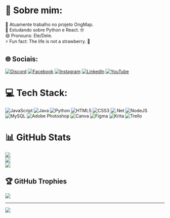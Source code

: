 # 🌟 Sobre mim:
🔭 Atuamente trabalho no projeto OngMap.<br>🌱 Estudando sobre Python e React. 🤓<br>😄 Pronouns: Ele/Dele.<br>⚡ Fun fact: The life is not a strawberry. 🍓


## 🌐 Sociais:
[![Discord](https://img.shields.io/badge/Discord-%237289DA.svg?logo=discord&logoColor=white)](https://discord.gg/sorake#1193) [![Facebook](https://img.shields.io/badge/Facebook-%231877F2.svg?logo=Facebook&logoColor=white)](https://facebook.com/NetinhoLellisS) [![Instagram](https://img.shields.io/badge/Instagram-%23E4405F.svg?logo=Instagram&logoColor=white)](https://instagram.com/@neto.lellis) [![LinkedIn](https://img.shields.io/badge/LinkedIn-%230077B5.svg?logo=linkedin&logoColor=white)](https://linkedin.com/in/netolellis) [![YouTube](https://img.shields.io/badge/YouTube-%23FF0000.svg?logo=YouTube&logoColor=white)](https://youtube.com/@sorake14) 

# 💻 Tech Stack:
![JavaScript](https://img.shields.io/badge/javascript-%23323330.svg?style=plastic&logo=javascript&logoColor=%23F7DF1E) ![Java](https://img.shields.io/badge/java-%23ED8B00.svg?style=plastic&logo=java&logoColor=white) ![Python](https://img.shields.io/badge/python-3670A0?style=plastic&logo=python&logoColor=ffdd54) ![HTML5](https://img.shields.io/badge/html5-%23E34F26.svg?style=plastic&logo=html5&logoColor=white) ![CSS3](https://img.shields.io/badge/css3-%231572B6.svg?style=plastic&logo=css3&logoColor=white) ![.Net](https://img.shields.io/badge/.NET-5C2D91?style=plastic&logo=.net&logoColor=white) ![NodeJS](https://img.shields.io/badge/node.js-6DA55F?style=plastic&logo=node.js&logoColor=white) ![MySQL](https://img.shields.io/badge/mysql-%2300f.svg?style=plastic&logo=mysql&logoColor=white) ![Adobe Photoshop](https://img.shields.io/badge/adobephotoshop-%2331A8FF.svg?style=plastic&logo=adobephotoshop&logoColor=white) ![Canva](https://img.shields.io/badge/Canva-%2300C4CC.svg?style=plastic&logo=Canva&logoColor=white) 	![Figma](https://img.shields.io/badge/figma-%23F24E1E.svg?style=plastic&logo=figma&logoColor=white) ![Krita](https://img.shields.io/badge/Krita-203759?style=plastic&logo=krita&logoColor=EEF37B) ![Trello](https://img.shields.io/badge/Trello-%23026AA7.svg?style=plastic&logo=Trello&logoColor=white)
# 📊 GitHub Stats
![](https://github-readme-stats.vercel.app/api?username=sorake14&theme=synthwave&hide_border=false&include_all_commits=true&count_private=true)<br/>
![](https://github-readme-streak-stats.herokuapp.com/?user=sorake14&theme=synthwave&hide_border=false)<br/>
![](https://github-readme-stats.vercel.app/api/top-langs/?username=sorake14&theme=synthwave&hide_border=false&include_all_commits=true&count_private=true&layout=compact)

## 🏆 GitHub Trophies
![](https://github-profile-trophy.vercel.app/?username=sorake14&theme=monokai&no-frame=true&no-bg=true&margin-w=4)

---
[![](https://visitcount.itsvg.in/api?id=sorake14&icon=5&color=11)](https://visitcount.itsvg.in)

<!-- Proudly created with GPRM ( https://gprm.itsvg.in ) -->
